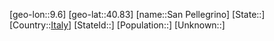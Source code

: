 ﻿---
location: [40.83,9.6]
type: City
tags:
- geo/City


SpocWebEntityId: 33920
isDeleted: false
confidential: public

---
[geo-lon::9.6]
[geo-lat::40.83]
[name::San Pellegrino]
[State::]
[Country::[Italy](geo/Continent/Europe/Italy.md)]
[StateId::]
[Population::]
[Unknown::]

